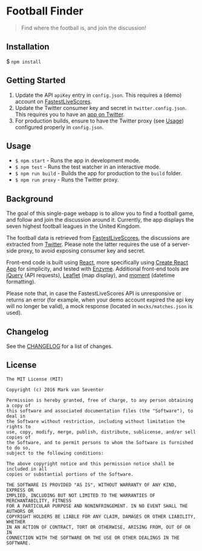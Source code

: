 # Football Finder
> Find where the football is, and join the discussion!

## Installation
$ `npm install`

## Getting Started
1. Update the API `apiKey` entry in `config.json`. This requires a (demo) account on [FastestLiveScores](http://fastestlivescores.com/live-scores-api-feed/).
2. Update the Twitter consumer key and secret in `twitter.config.json`. This requires you to have an [app on Twitter](https://dev.twitter.com).
3. For production builds, ensure to have the Twitter proxy (see [Usage](#usage)) configured properly in `config.json`.

## Usage
* `$ npm start` - Runs the app in development mode.
* `$ npm test` - Runs the test watcher in an interactive mode.
* `$ npm run build` - Builds the app for production to the `build` folder.
* `$ npm run proxy` - Runs the Twitter proxy.

## Background
The goal of this single-page webapp is to allow you to find a football game, and follow and join the discussion around it. Currently, the app displays the seven highest football leagues in the United Kingdom.

The football data is retrieved from [FastestLiveScores](http://fastestlivescores.com/), the discussions are extracted from [Twitter](https://twitter.com/). Please note the latter requires the use of a server-side proxy, to avoid exposing consumer key and secret.

Front-end code is built using [React](https://facebook.github.io/react/), more specifically using [Create React App](https://github.com/facebookincubator/create-react-app) for simplicity, and tested with [Enzyme](https://github.com/airbnb/enzyme). Additional front-end tools are [jQuery](https://jquery.com/) (API requests), [Leaflet](http://leafletjs.com/) (map display), and [moment](http://momentjs.com/) (datetime formatting).

Please note that, in case the FastestLiveScores API is unresponsive or returns an error (for example, when your demo account expired the api key will no longer be valid), a mock response (located in `mocks/matches.json` is used).

## Changelog
See the [CHANGELOG](./CHANGELOG.md) for a list of changes.

## License
    The MIT License (MIT)

    Copyright (c) 2016 Mark van Seventer

    Permission is hereby granted, free of charge, to any person obtaining a copy of
    this software and associated documentation files (the "Software"), to deal in
    the Software without restriction, including without limitation the rights to
    use, copy, modify, merge, publish, distribute, sublicense, and/or sell copies of
    the Software, and to permit persons to whom the Software is furnished to do so,
    subject to the following conditions:

    The above copyright notice and this permission notice shall be included in all
    copies or substantial portions of the Software.

    THE SOFTWARE IS PROVIDED "AS IS", WITHOUT WARRANTY OF ANY KIND, EXPRESS OR
    IMPLIED, INCLUDING BUT NOT LIMITED TO THE WARRANTIES OF MERCHANTABILITY, FITNESS
    FOR A PARTICULAR PURPOSE AND NONINFRINGEMENT. IN NO EVENT SHALL THE AUTHORS OR
    COPYRIGHT HOLDERS BE LIABLE FOR ANY CLAIM, DAMAGES OR OTHER LIABILITY, WHETHER
    IN AN ACTION OF CONTRACT, TORT OR OTHERWISE, ARISING FROM, OUT OF OR IN
    CONNECTION WITH THE SOFTWARE OR THE USE OR OTHER DEALINGS IN THE SOFTWARE.